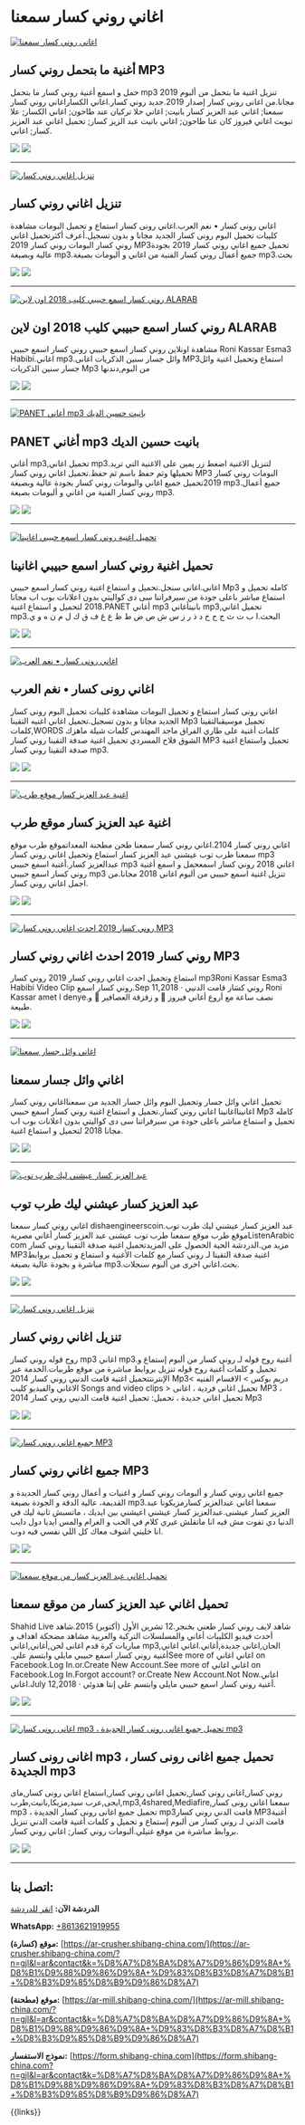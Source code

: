 # اغاني روني كسار سمعنا

<a href="https://swt.shibang-china.com/?n=gjl&l=ar&img&k=%D8%A7%D8%BA%D8%A7%D9%86%D9%8A+%D8%B1%D9%88%D9%86%D9%8A+%D9%83%D8%B3%D8%A7%D8%B1+%D8%B3%D9%85%D8%B9%D9%86%D8%A7" target="_blank">![اغاني روني كسار سمعنا](http://static.shibang-china.com/all-800x300/508.jpg)</a>

## أغنية ما بتحمل روني كسار MP3
حمل و اسمع أغنية روني كسار ما بتحمل mp3 تنزيل اغنية ما بتحمل من ألبوم 2019 مجانا.من اغانى روني كسار إصدار 2019.جديد روني كسار.اغاني الكساراغاني روني كسار سمعنا; اغاني عبد العزيز كسار بانيت; اغاني حلا تركيان عند طاحون; اغاني الكسار; علا تبويت اغاني فيروز كان عنا طاحون; اغاني بانيت عبد الزيز كسار; تحميل اغاني عبد العزيز كسار; اغاني.


<a href="https://whatsapp.shibangsoft.com/WhatsApp.php" target="_blank" title="WhatsApp">![](http://static.shibang-china.com/icon/whatsapp.png)</a> <a href="https://swt.shibang-china.com/?n=gjl&l=ar&icon&k=%D8%A7%D8%BA%D8%A7%D9%86%D9%8A+%D8%B1%D9%88%D9%86%D9%8A+%D9%83%D8%B3%D8%A7%D8%B1+%D8%B3%D9%85%D8%B9%D9%86%D8%A7" target="_blank">![](http://static.shibang-china.com/icon/chat-ar.png)</a>

---

<a href="https://swt.shibang-china.com/?n=gjl&l=ar&img&k=%D8%A7%D8%BA%D8%A7%D9%86%D9%8A+%D8%B1%D9%88%D9%86%D9%8A+%D9%83%D8%B3%D8%A7%D8%B1+%D8%B3%D9%85%D8%B9%D9%86%D8%A7" target="_blank">![تنزيل اغاني روني كسار](http://static.shibang-china.com/all-800x300/1049.jpg)</a>

## تنزيل اغاني روني كسار
اغاني رونى كسار • نغم العرب.اغاني رونى كسار استماع و تحميل البومات مشاهدة كليبات تحميل البوم رونى كسار الجديد مجانا و بدون تسجيل.أعرف أكثرتحميل اغاني روني كسار البومات روني كسار 2019 MP3تحميل جميع اغاني روني كسار 2019 بجودة عالية وبصيغة mp3.جميع أعمال روني كسار الفنية من اغاني و ألبومات بصيغة mp3.بحث


<a href="https://whatsapp.shibangsoft.com/WhatsApp.php" target="_blank" title="WhatsApp">![](http://static.shibang-china.com/icon/whatsapp.png)</a> <a href="https://swt.shibang-china.com/?n=gjl&l=ar&icon&k=%D8%A7%D8%BA%D8%A7%D9%86%D9%8A+%D8%B1%D9%88%D9%86%D9%8A+%D9%83%D8%B3%D8%A7%D8%B1+%D8%B3%D9%85%D8%B9%D9%86%D8%A7" target="_blank">![](http://static.shibang-china.com/icon/chat-ar.png)</a>

---

<a href="https://swt.shibang-china.com/?n=gjl&l=ar&img&k=%D8%A7%D8%BA%D8%A7%D9%86%D9%8A+%D8%B1%D9%88%D9%86%D9%8A+%D9%83%D8%B3%D8%A7%D8%B1+%D8%B3%D9%85%D8%B9%D9%86%D8%A7" target="_blank">![روني كسار اسمع حبيبي كليب 2018 اون لاين ALARAB](http://static.shibang-china.com/all-800x300/186.jpg)</a>

## روني كسار اسمع حبيبي كليب 2018 اون لاين ALARAB
مشاهدة اونلاين روني كسار اسمع حبيبي روني كسار اسمع حبيبي Roni Kassar Esma3 Habibi.اغاني mp3.وائل جسار سنين الذكريات اغانى MP3استماع وتحميل اغنية وائل جسار سنين الذكريات Mp3 من البوم,دندنها


<a href="https://whatsapp.shibangsoft.com/WhatsApp.php" target="_blank" title="WhatsApp">![](http://static.shibang-china.com/icon/whatsapp.png)</a> <a href="https://swt.shibang-china.com/?n=gjl&l=ar&icon&k=%D8%A7%D8%BA%D8%A7%D9%86%D9%8A+%D8%B1%D9%88%D9%86%D9%8A+%D9%83%D8%B3%D8%A7%D8%B1+%D8%B3%D9%85%D8%B9%D9%86%D8%A7" target="_blank">![](http://static.shibang-china.com/icon/chat-ar.png)</a>

---

<a href="https://swt.shibang-china.com/?n=gjl&l=ar&img&k=%D8%A7%D8%BA%D8%A7%D9%86%D9%8A+%D8%B1%D9%88%D9%86%D9%8A+%D9%83%D8%B3%D8%A7%D8%B1+%D8%B3%D9%85%D8%B9%D9%86%D8%A7" target="_blank">![PANET أغاني mp3 بانيت حسين الديك](http://static.shibang-china.com/all-800x300/556.jpg)</a>

## PANET أغاني mp3 بانيت حسين الديك
أغاني mp3,تحميل اغاني mp3.لتنزيل الاغنية اضغط زر يمين على الاغنية التي تريد تحميلها وثم حفظ باسم ثم حفظ.تحميل اغاني روني كسار MP3 البومات روني كسار 2019تحميل جميع اغاني والبومات روني كسار بجودة عالية وبصيغة mp3.جميع أعمال روني كسار الفنية من اغاني و ألبومات بصيغة mp3.


<a href="https://whatsapp.shibangsoft.com/WhatsApp.php" target="_blank" title="WhatsApp">![](http://static.shibang-china.com/icon/whatsapp.png)</a> <a href="https://swt.shibang-china.com/?n=gjl&l=ar&icon&k=%D8%A7%D8%BA%D8%A7%D9%86%D9%8A+%D8%B1%D9%88%D9%86%D9%8A+%D9%83%D8%B3%D8%A7%D8%B1+%D8%B3%D9%85%D8%B9%D9%86%D8%A7" target="_blank">![](http://static.shibang-china.com/icon/chat-ar.png)</a>

---

<a href="https://swt.shibang-china.com/?n=gjl&l=ar&img&k=%D8%A7%D8%BA%D8%A7%D9%86%D9%8A+%D8%B1%D9%88%D9%86%D9%8A+%D9%83%D8%B3%D8%A7%D8%B1+%D8%B3%D9%85%D8%B9%D9%86%D8%A7" target="_blank">![تحميل اغنية روني كسار اسمع حبيبي اغانينا](http://static.shibang-china.com/all-800x300/805.jpg)</a>

## تحميل اغنية روني كسار اسمع حبيبي اغانينا
اغانى.اغانى سنجل.تحميل و استماع اغنية روني كسار اسمع حبيبي Mp3 كامله تحميل و استماع مباشر باعلى جودة من سيرفراتنا سى دى كواليتي بدون اعلانات بوب اب مجانا 2018 لتحميل و استماع اغنية.PANET أغاني mp3 بانيت‬أغاني mp3,تحميل اغاني mp3.البحث.ا ب ت ث ج ح خ د ذ ر ز س ش ص ض ط ظ ع غ ف ق ك ل م ن ه و ي


<a href="https://whatsapp.shibangsoft.com/WhatsApp.php" target="_blank" title="WhatsApp">![](http://static.shibang-china.com/icon/whatsapp.png)</a> <a href="https://swt.shibang-china.com/?n=gjl&l=ar&icon&k=%D8%A7%D8%BA%D8%A7%D9%86%D9%8A+%D8%B1%D9%88%D9%86%D9%8A+%D9%83%D8%B3%D8%A7%D8%B1+%D8%B3%D9%85%D8%B9%D9%86%D8%A7" target="_blank">![](http://static.shibang-china.com/icon/chat-ar.png)</a>

---

<a href="https://swt.shibang-china.com/?n=gjl&l=ar&img&k=%D8%A7%D8%BA%D8%A7%D9%86%D9%8A+%D8%B1%D9%88%D9%86%D9%8A+%D9%83%D8%B3%D8%A7%D8%B1+%D8%B3%D9%85%D8%B9%D9%86%D8%A7" target="_blank">![اغاني رونى كسار • نغم العرب](http://static.shibang-china.com/all-800x300/341.jpg)</a>

## اغاني رونى كسار • نغم العرب
اغاني رونى كسار استماع و تحميل البومات مشاهدة كليبات تحميل البوم رونى كسار الجديد مجانا و بدون تسجيل.تحميل اغاني اغنيه التقينا Mp3 تحميل موسيقىالتقينا كلمات,WORDS كلمات أغنية على طاري الفراق ماجد المهندس كلمات شيلة ماهزك الشوق فلاح المسردي تحميل اغنية صدفة التقينا روني كسار MP3 تحميل واستماع اغنية صدفة التقينا روني كسار mp3.


<a href="https://whatsapp.shibangsoft.com/WhatsApp.php" target="_blank" title="WhatsApp">![](http://static.shibang-china.com/icon/whatsapp.png)</a> <a href="https://swt.shibang-china.com/?n=gjl&l=ar&icon&k=%D8%A7%D8%BA%D8%A7%D9%86%D9%8A+%D8%B1%D9%88%D9%86%D9%8A+%D9%83%D8%B3%D8%A7%D8%B1+%D8%B3%D9%85%D8%B9%D9%86%D8%A7" target="_blank">![](http://static.shibang-china.com/icon/chat-ar.png)</a>

---

<a href="https://swt.shibang-china.com/?n=gjl&l=ar&img&k=%D8%A7%D8%BA%D8%A7%D9%86%D9%8A+%D8%B1%D9%88%D9%86%D9%8A+%D9%83%D8%B3%D8%A7%D8%B1+%D8%B3%D9%85%D8%B9%D9%86%D8%A7" target="_blank">![اغنية عبد العزيز كسار موقع طرب](http://static.shibang-china.com/all-800x300/694.jpg)</a>

## اغنية عبد العزيز كسار موقع طرب
اغاني روني كسار 2104.اغاني روني كسار سمعنا طحن مطحنة المعداتموقع طرب موقع سمعنا طرب توب عيشنى عبد العزيز كسار استماع وتحميل اغاني روني كسار mp3 عبدالعزيز كسار.أغنية اسمع حبيبي mp3 اغاني 2018 روني كسار اسمعحمل و اسمع أغنية روني كسار اسمع حبيبي mp3 تنزيل اغنية اسمع حبيبي من ألبوم اغاني 2018 مجانا.من اجمل اغاني روني كسار.


<a href="https://whatsapp.shibangsoft.com/WhatsApp.php" target="_blank" title="WhatsApp">![](http://static.shibang-china.com/icon/whatsapp.png)</a> <a href="https://swt.shibang-china.com/?n=gjl&l=ar&icon&k=%D8%A7%D8%BA%D8%A7%D9%86%D9%8A+%D8%B1%D9%88%D9%86%D9%8A+%D9%83%D8%B3%D8%A7%D8%B1+%D8%B3%D9%85%D8%B9%D9%86%D8%A7" target="_blank">![](http://static.shibang-china.com/icon/chat-ar.png)</a>

---

<a href="https://swt.shibang-china.com/?n=gjl&l=ar&img&k=%D8%A7%D8%BA%D8%A7%D9%86%D9%8A+%D8%B1%D9%88%D9%86%D9%8A+%D9%83%D8%B3%D8%A7%D8%B1+%D8%B3%D9%85%D8%B9%D9%86%D8%A7" target="_blank">![روني كسار 2019 احدث اغاني روني كسار MP3](http://static.shibang-china.com/all-800x300/1498.jpg)</a>

## روني كسار 2019 احدث اغاني روني كسار MP3
استماع وتحميل احدث اغاني روني كسار 2019 روني كسار mp3Roni Kassar Esma3 Habibi Video Clip روني كسار اسمع.Sep 11,2018 · روني كسَار قامت الدنيي Roni Kassar amet l denye.نصف ساعة مع أروع أغاني فيروز 🌟 و زقزقة العصافير 🦅 و طبيعة.


<a href="https://whatsapp.shibangsoft.com/WhatsApp.php" target="_blank" title="WhatsApp">![](http://static.shibang-china.com/icon/whatsapp.png)</a> <a href="https://swt.shibang-china.com/?n=gjl&l=ar&icon&k=%D8%A7%D8%BA%D8%A7%D9%86%D9%8A+%D8%B1%D9%88%D9%86%D9%8A+%D9%83%D8%B3%D8%A7%D8%B1+%D8%B3%D9%85%D8%B9%D9%86%D8%A7" target="_blank">![](http://static.shibang-china.com/icon/chat-ar.png)</a>

---

<a href="https://swt.shibang-china.com/?n=gjl&l=ar&img&k=%D8%A7%D8%BA%D8%A7%D9%86%D9%8A+%D8%B1%D9%88%D9%86%D9%8A+%D9%83%D8%B3%D8%A7%D8%B1+%D8%B3%D9%85%D8%B9%D9%86%D8%A7" target="_blank">![اغاني وائل جسار سمعنا](http://static.shibang-china.com/all-800x300/1019.jpg)</a>

## اغاني وائل جسار سمعنا
تحميل اغاني وائل جسار وتحميل البوم وائل جسار الجديد من سمعنااغاني روني كسار اغانينااغانينا اغاني روني كسار.تحميل و استماع اغنية روني كسار اسمع حبيبي Mp3 كامله تحميل و استماع مباشر باعلى جودة من سيرفراتنا سى دى كواليتي بدون اعلانات بوب اب مجانا 2018 لتحميل و استماع اغنية.


<a href="https://whatsapp.shibangsoft.com/WhatsApp.php" target="_blank" title="WhatsApp">![](http://static.shibang-china.com/icon/whatsapp.png)</a> <a href="https://swt.shibang-china.com/?n=gjl&l=ar&icon&k=%D8%A7%D8%BA%D8%A7%D9%86%D9%8A+%D8%B1%D9%88%D9%86%D9%8A+%D9%83%D8%B3%D8%A7%D8%B1+%D8%B3%D9%85%D8%B9%D9%86%D8%A7" target="_blank">![](http://static.shibang-china.com/icon/chat-ar.png)</a>

---

<a href="https://swt.shibang-china.com/?n=gjl&l=ar&img&k=%D8%A7%D8%BA%D8%A7%D9%86%D9%8A+%D8%B1%D9%88%D9%86%D9%8A+%D9%83%D8%B3%D8%A7%D8%B1+%D8%B3%D9%85%D8%B9%D9%86%D8%A7" target="_blank">![عبد العزيز كسار عيشني ليك طرب توب](http://static.shibang-china.com/all-800x300/221.jpg)</a>

## عبد العزيز كسار عيشني ليك طرب توب
اغاني روني كسار سمعنا dishaengineerscoin.عبد العزيز كسار عيشني ليك طرب توب موقع طرب موقع سمعنا طرب توب عيشنى عبد العزيز كسار أغاني مصريةListenArabic com مزيد من.الدردشة الحية الحصول على المزيدتحميل اغنية صدفة التقينا روني كسار MP3اغنية صدفة التقينا لـ روني كسار مع كلمات الأغنية و استماع و تحميل بروابط مباشرة و بجودة عالية بصيغة mp3.بحث.اغاني اخرى من ألبوم سنجلات.


<a href="https://whatsapp.shibangsoft.com/WhatsApp.php" target="_blank" title="WhatsApp">![](http://static.shibang-china.com/icon/whatsapp.png)</a> <a href="https://swt.shibang-china.com/?n=gjl&l=ar&icon&k=%D8%A7%D8%BA%D8%A7%D9%86%D9%8A+%D8%B1%D9%88%D9%86%D9%8A+%D9%83%D8%B3%D8%A7%D8%B1+%D8%B3%D9%85%D8%B9%D9%86%D8%A7" target="_blank">![](http://static.shibang-china.com/icon/chat-ar.png)</a>

---

<a href="https://swt.shibang-china.com/?n=gjl&l=ar&img&k=%D8%A7%D8%BA%D8%A7%D9%86%D9%8A+%D8%B1%D9%88%D9%86%D9%8A+%D9%83%D8%B3%D8%A7%D8%B1+%D8%B3%D9%85%D8%B9%D9%86%D8%A7" target="_blank">![تنزيل اغاني روني كسار](http://static.shibang-china.com/all-800x300/1074.jpg)</a>

## تنزيل اغاني روني كسار
روح قوله روني كسار mp3 اغاني mp3.أغنية روح قوله لـ روني كسار من ألبوم إستماع و تحميل و كلمات أغنية روح قوله تنزيل بروابط مباشرة من موقع طربيات.الخدمة عبر الإنترنتتحميل اغنية قامت الدنيي روني كسار 2014 Mp3دريم بوكس > الاقسام الفنيه > الاغاني والفيديو كليب Songs and video clips > تحميل اغانى فردية ، اغانى MP3 ، تحميل اغانى جديدة ، تحميل: تحميل اغنية قامت الدنيي روني كسار 2014 Mp3


<a href="https://whatsapp.shibangsoft.com/WhatsApp.php" target="_blank" title="WhatsApp">![](http://static.shibang-china.com/icon/whatsapp.png)</a> <a href="https://swt.shibang-china.com/?n=gjl&l=ar&icon&k=%D8%A7%D8%BA%D8%A7%D9%86%D9%8A+%D8%B1%D9%88%D9%86%D9%8A+%D9%83%D8%B3%D8%A7%D8%B1+%D8%B3%D9%85%D8%B9%D9%86%D8%A7" target="_blank">![](http://static.shibang-china.com/icon/chat-ar.png)</a>

---

<a href="https://swt.shibang-china.com/?n=gjl&l=ar&img&k=%D8%A7%D8%BA%D8%A7%D9%86%D9%8A+%D8%B1%D9%88%D9%86%D9%8A+%D9%83%D8%B3%D8%A7%D8%B1+%D8%B3%D9%85%D8%B9%D9%86%D8%A7" target="_blank">![جميع اغاني روني كسار MP3](http://static.shibang-china.com/all-800x300/1407.jpg)</a>

## جميع اغاني روني كسار MP3
جميع اغاني روني كسار و ألبومات روني كسار و اغنيات و أعمال روني كسار الجديدة و القديمة، عالية الدقة و الجودة بصيغة mp3.سمعنا اغاني عبدالعزيز كسارمزيكونا عبد العزيز كسار عيشنى.عبدالعزيز كسار عيشني اعيشني بين ايديك ، ماتسبش ثانية ليك في الدنيا دي تفوت مش فيه انا ماتقلش غيري كلام في الحب و الغرام والمس ايديا دول دايب انا خليني اشوف معاك كل اللي نفسي فيه دوب.


<a href="https://whatsapp.shibangsoft.com/WhatsApp.php" target="_blank" title="WhatsApp">![](http://static.shibang-china.com/icon/whatsapp.png)</a> <a href="https://swt.shibang-china.com/?n=gjl&l=ar&icon&k=%D8%A7%D8%BA%D8%A7%D9%86%D9%8A+%D8%B1%D9%88%D9%86%D9%8A+%D9%83%D8%B3%D8%A7%D8%B1+%D8%B3%D9%85%D8%B9%D9%86%D8%A7" target="_blank">![](http://static.shibang-china.com/icon/chat-ar.png)</a>

---

<a href="https://swt.shibang-china.com/?n=gjl&l=ar&img&k=%D8%A7%D8%BA%D8%A7%D9%86%D9%8A+%D8%B1%D9%88%D9%86%D9%8A+%D9%83%D8%B3%D8%A7%D8%B1+%D8%B3%D9%85%D8%B9%D9%86%D8%A7" target="_blank">![تحميل اغاني عبد العزيز كسار من موقع سمعنا](http://static.shibang-china.com/all-800x300/1152.jpg)</a>

## تحميل اغاني عبد العزيز كسار من موقع سمعنا
Shahid Live شاهد لايف روني كسار طعني بخنجر.12 تشرين الأول (أكتوبر) 2015.شاهد أحدث فيديو الكليبات أغاني والمسلسلات التركية والعربية مشاهد مضحكة اهداف و مباريات كرة قدم اغانى لحن,أغاني,اغاني mp3,الحان,اغانى جديدة,أغاني.‫اغاني اغاني أغنية روني كسار اسمع حبيبي مايلي وابتسم علي.‬See more of ‎اغاني اغاني‎ on Facebook.Log In.or.Create New Account.See more of ‎اغاني اغاني‎ on Facebook.Log In.Forgot account? or.Create New Account.Not Now.اغاني اغاني.July 12,2018 · أغنية روني كسار اسمع حبيبي مايلي وابتسم علي إنتا هدوئي.


<a href="https://whatsapp.shibangsoft.com/WhatsApp.php" target="_blank" title="WhatsApp">![](http://static.shibang-china.com/icon/whatsapp.png)</a> <a href="https://swt.shibang-china.com/?n=gjl&l=ar&icon&k=%D8%A7%D8%BA%D8%A7%D9%86%D9%8A+%D8%B1%D9%88%D9%86%D9%8A+%D9%83%D8%B3%D8%A7%D8%B1+%D8%B3%D9%85%D8%B9%D9%86%D8%A7" target="_blank">![](http://static.shibang-china.com/icon/chat-ar.png)</a>

---

<a href="https://swt.shibang-china.com/?n=gjl&l=ar&img&k=%D8%A7%D8%BA%D8%A7%D9%86%D9%8A+%D8%B1%D9%88%D9%86%D9%8A+%D9%83%D8%B3%D8%A7%D8%B1+%D8%B3%D9%85%D8%B9%D9%86%D8%A7" target="_blank">![اغانى رونى كسار mp3 ، تحميل جميع اغانى رونى كسار الجديدة mp3](http://static.shibang-china.com/all-800x300/8.jpg)</a>

## اغانى رونى كسار mp3 ، تحميل جميع اغانى رونى كسار الجديدة mp3
رونى كسار,اغانى رونى كسار,تحميل اغانى رونى كسار,استماع اغانى رونى كسار,ماى ايجى,عرب سيد,مزيكا,بانيت,طرب,mp3,4shared,Mediafire,سمعنا اغانى رونى كسار mp3 ، تحميل جميع اغانى رونى كسار الجديدة mp3قامت الدني روني كسار MP3أغنية قامت الدني لـ روني كسار من ألبوم إستماع و تحميل و كلمات أغنية قامت الدني تنزيل بروابط مباشرة من موقع غنيلي.ألبومات روني كسار; اغاني روني كسار.


<a href="https://whatsapp.shibangsoft.com/WhatsApp.php" target="_blank" title="WhatsApp">![](http://static.shibang-china.com/icon/whatsapp.png)</a> <a href="https://swt.shibang-china.com/?n=gjl&l=ar&icon&k=%D8%A7%D8%BA%D8%A7%D9%86%D9%8A+%D8%B1%D9%88%D9%86%D9%8A+%D9%83%D8%B3%D8%A7%D8%B1+%D8%B3%D9%85%D8%B9%D9%86%D8%A7" target="_blank">![](http://static.shibang-china.com/icon/chat-ar.png)</a>

---
## اتصل بنا:

**الدردشة الآن:** [انقر للدردشة](https://swt.shibang-china.com?n=gjl&l=ar&contact&k=%D8%A7%D8%BA%D8%A7%D9%86%D9%8A+%D8%B1%D9%88%D9%86%D9%8A+%D9%83%D8%B3%D8%A7%D8%B1+%D8%B3%D9%85%D8%B9%D9%86%D8%A7)

**WhatsApp:**  [+8613621919955](https://whatsapp.shibangsoft.com/WhatsApp.php)

**موقع (كسارة):** [https://ar-crusher.shibang-china.com/](https://ar-crusher.shibang-china.com/?n=gjl&l=ar&contact&k=%D8%A7%D8%BA%D8%A7%D9%86%D9%8A+%D8%B1%D9%88%D9%86%D9%8A+%D9%83%D8%B3%D8%A7%D8%B1+%D8%B3%D9%85%D8%B9%D9%86%D8%A7)

**موقع (مطحنة):** [https://ar-mill.shibang-china.com/](https://ar-mill.shibang-china.com/?n=gjl&l=ar&contact&k=%D8%A7%D8%BA%D8%A7%D9%86%D9%8A+%D8%B1%D9%88%D9%86%D9%8A+%D9%83%D8%B3%D8%A7%D8%B1+%D8%B3%D9%85%D8%B9%D9%86%D8%A7)

**نموذج الاستفسار:** [https://form.shibang-china.com](https://form.shibang-china.com?n=gjl&l=ar&contact&k=%D8%A7%D8%BA%D8%A7%D9%86%D9%8A+%D8%B1%D9%88%D9%86%D9%8A+%D9%83%D8%B3%D8%A7%D8%B1+%D8%B3%D9%85%D8%B9%D9%86%D8%A7)

{{links}}